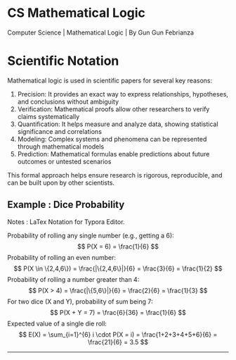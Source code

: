 # CS Mathematical Logic
Computer Science | Mathematical Logic | By Gun Gun Febrianza

# Scientific Notation

Mathematical logic is used in scientific papers for several key reasons:

1. Precision: It provides an exact way to express relationships, hypotheses, and conclusions without ambiguity
2. Verification: Mathematical proofs allow other researchers to verify claims systematically
3. Quantification: It helps measure and analyze data, showing statistical significance and correlations
4. Modeling: Complex systems and phenomena can be represented through mathematical models
5. Prediction: Mathematical formulas enable predictions about future outcomes or untested scenarios

This formal approach helps ensure research is rigorous, reproducible, and can be built upon by other scientists.



## Example : Dice Probability

Notes : LaTex Notation for Typora Editor.



Probability of rolling any single number (e.g., getting a 6):
$$
P(X = 6) = \frac{1}{6}
$$
Probability of rolling an even number:
$$
P(X \in \{2,4,6\}) = \frac{|\{2,4,6\}|}{6} = \frac{3}{6} = \frac{1}{2}
$$
Probability of rolling a number greater than 4:
$$
P(X > 4) = \frac{|\{5,6\}|}{6} = \frac{2}{6} = \frac{1}{3}
$$
For two dice (X and Y), probability of sum being 7:
$$
P(X + Y = 7) = \frac{6}{36} = \frac{1}{6}
$$
Expected value of a single die roll:
$$
E(X) = \sum_{i=1}^{6} i \cdot P(X = i) = \frac{1+2+3+4+5+6}{6} = \frac{21}{6} = 3.5
$$


---

